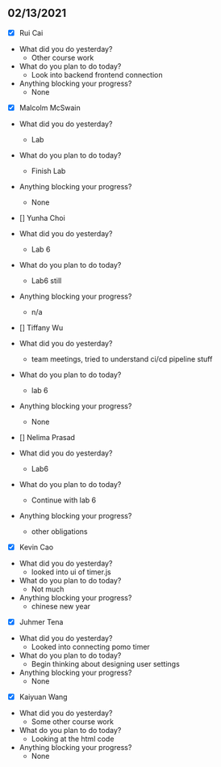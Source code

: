 
## 02/13/2021
 
- [x] Rui Cai 
- What did you do yesterday?
  - Other course work
- What do you plan to do today?
  - Look into backend frontend connection
- Anything blocking your progress?
  - None



- [x] Malcolm McSwain
- What did you do yesterday?
  - Lab
- What do you plan to do today?
  - Finish Lab
- Anything blocking your progress?
  - None



- [] Yunha Choi
- What did you do yesterday?
  - Lab 6
- What do you plan to do today?
  - Lab6 still
- Anything blocking your progress?
  - n/a



- [] Tiffany Wu
- What did you do yesterday?
  - team meetings, tried to understand ci/cd pipeline stuff
- What do you plan to do today?
  - lab 6
- Anything blocking your progress?
  - None


- [] Nelima Prasad
- What did you do yesterday?
  - Lab6
- What do you plan to do today?
  - Continue with lab 6
- Anything blocking your progress?
  - other obligations


- [x] Kevin Cao
- What did you do yesterday?
  - looked into ui of timer.js
- What do you plan to do today?
  - Not much
- Anything blocking your progress?
  - chinese new year



- [x] Juhmer Tena
- What did you do yesterday?
  - Looked into connecting pomo timer
- What do you plan to do today?
  - Begin thinking about designing user settings
- Anything blocking your progress?
  - None


- [x] Kaiyuan Wang
- What did you do yesterday?
  - Some other course work
- What do you plan to do today?
  - Looking at the html code
- Anything blocking your progress?
  - None